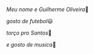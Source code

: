 _Meu nome e Guilherme Oliveira_👑


_gosto de futebol_😃

_torço pro Santos_🐋

_e gosto de musica_🎵


